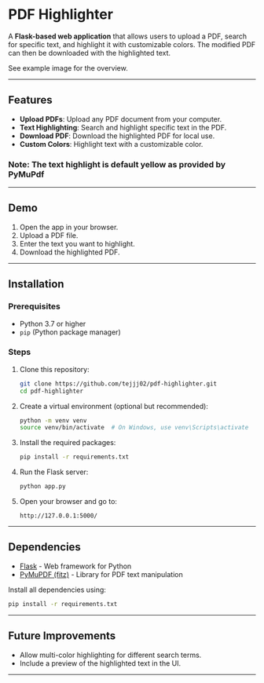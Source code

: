 # PDF Highlighter

A **Flask-based web application** that allows users to upload a PDF, search for specific text, and highlight it with customizable colors. The modified PDF can then be downloaded with the highlighted text.

See example image for the overview.

---

## Features
- **Upload PDFs**: Upload any PDF document from your computer.
- **Text Highlighting**: Search and highlight specific text in the PDF.
- **Download PDF**: Download the highlighted PDF for local use.
- **Custom Colors**: Highlight text with a customizable color.
 ### Note: The text highlight is default yellow as provided by PyMuPdf

---

## Demo
1. Open the app in your browser.
2. Upload a PDF file.
3. Enter the text you want to highlight.
4. Download the highlighted PDF.

---

## Installation

### Prerequisites
- Python 3.7 or higher
- `pip` (Python package manager)

### Steps
1. Clone this repository:
   ```bash
   git clone https://github.com/tejjj02/pdf-highlighter.git
   cd pdf-highlighter
   ```

2. Create a virtual environment (optional but recommended):
   ```bash
   python -m venv venv
   source venv/bin/activate  # On Windows, use venv\Scripts\activate
   ```

3. Install the required packages:
   ```bash
   pip install -r requirements.txt
   ```

4. Run the Flask server:
   ```bash
   python app.py
   ```

5. Open your browser and go to:
   ```
   http://127.0.0.1:5000/
   ```

---

## Dependencies
- [Flask](https://flask.palletsprojects.com/) - Web framework for Python
- [PyMuPDF (fitz)](https://pymupdf.readthedocs.io/) - Library for PDF text manipulation

Install all dependencies using:
```bash
pip install -r requirements.txt
```

---

## Future Improvements
- Allow multi-color highlighting for different search terms.
- Include a preview of the highlighted text in the UI.

---
